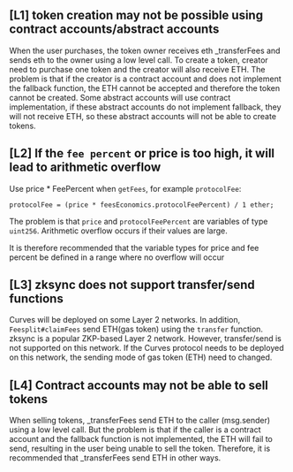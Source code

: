 
## [L1] token creation may not be possible using contract accounts/abstract accounts

When the user purchases, the token owner receives eth _transferFees and sends eth to the owner using a low level call.
To create a token, creator need to purchase one token and the creator will also receive ETH.
The problem is that if the creator is a contract account and does not implement the fallback function, the ETH cannot be accepted and therefore the token cannot be created.
Some abstract accounts will use contract implementation, if these abstract accounts do not implement fallback, they will not receive ETH, so these abstract accounts will not be able to create tokens.

## [L2] If the `fee percent` or price is too high, it will lead to arithmetic overflow

Use price * FeePercent when `getFees`, for example `protocolFee`:

```
protocolFee = (price * feesEconomics.protocolFeePercent) / 1 ether;
```

The problem is that `price` and `protocolFeePercent` are variables of type `uint256`. Arithmetic overflow occurs if their values are large.

It is therefore recommended that the variable types for price and fee percent be defined in a range where no overflow will occur


## [L3] zksync does not support transfer/send functions
Curves will be deployed on some Layer 2 networks. In addition, `Feesplit#claimFees` send ETH(gas token) using the `transfer` function.
zksync is a popular ZKP-based Layer 2 network. However, transfer/send is not supported on this network. If the Curves protocol needs to be deployed on this network, the sending mode of gas token (ETH) need to changed.

## [L4] Contract accounts may not be able to sell tokens
When selling tokens, _transferFees send ETH to the caller (msg.sender) using a low level call.
But the problem is that if the caller is a contract account and the fallback function is not implemented, the ETH will fail to send, resulting in the user being unable to sell the token.
Therefore, it is recommended that _transferFees send ETH in other ways.
